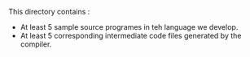This directory contains :
* At least 5 sample source programes in teh language we develop.
* At least 5 corresponding intermediate code files generated by the compiler.
